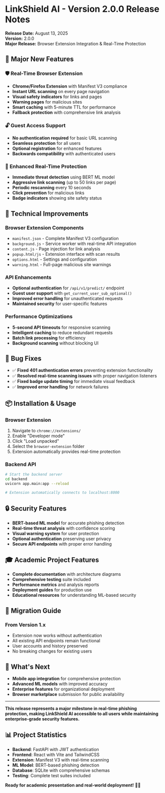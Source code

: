 # LinkShield AI - Version 2.0.0 Release Notes

**Release Date:** August 13, 2025  
**Version:** 2.0.0  
**Major Release:** Browser Extension Integration & Real-Time Protection

## 🚀 **Major New Features**

### 🛡️ **Real-Time Browser Extension**
- **Chrome/Firefox Extension** with Manifest V3 compliance
- **Instant URL scanning** on every page navigation
- **Visual safety indicators** for links and pages
- **Warning pages** for malicious sites
- **Smart caching** with 5-minute TTL for performance
- **Fallback protection** with comprehensive link analysis

### 🔓 **Guest Access Support**
- **No authentication required** for basic URL scanning
- **Seamless protection** for all users
- **Optional registration** for enhanced features
- **Backwards compatibility** with authenticated users

### 🎯 **Enhanced Real-Time Protection**
- **Immediate threat detection** using BERT ML model
- **Aggressive link scanning** (up to 50 links per page)
- **Periodic rescanning** every 10 seconds
- **Click prevention** for malicious links
- **Badge indicators** showing site safety status

## 🔧 **Technical Improvements**

### **Browser Extension Components**
- `manifest.json` - Complete Manifest V3 configuration
- `background.js` - Service worker with real-time API integration
- `content.js` - Page injection for link analysis
- `popup.html/js` - Extension interface with scan results
- `options.html` - Settings and configuration
- `warning.html` - Full-page malicious site warnings

### **API Enhancements**
- **Optional authentication** for `/api/v1/predict/` endpoint
- **Guest user support** with `get_current_user_sub_optional()`
- **Improved error handling** for unauthenticated requests
- **Maintained security** for user-specific features

### **Performance Optimizations**
- **5-second API timeouts** for responsive scanning
- **Intelligent caching** to reduce redundant requests
- **Batch link processing** for efficiency
- **Background scanning** without blocking UI

## 🐛 **Bug Fixes**

- ✅ **Fixed 401 authentication errors** preventing extension functionality
- ✅ **Resolved real-time scanning issues** with proper navigation listeners
- ✅ **Fixed badge update timing** for immediate visual feedback
- ✅ **Improved error handling** for network failures

## 📦 **Installation & Usage**

### **Browser Extension**
1. Navigate to `chrome://extensions/`
2. Enable "Developer mode"
3. Click "Load unpacked"
4. Select the `browser-extension` folder
5. Extension automatically provides real-time protection

### **Backend API**
```bash
# Start the backend server
cd backend
uvicorn app.main:app --reload

# Extension automatically connects to localhost:8000
```

## 🔒 **Security Features**

- **BERT-based ML model** for accurate phishing detection
- **Real-time threat analysis** with confidence scoring
- **Visual warning system** for user protection
- **Optional authentication** preserving user privacy
- **Secure API endpoints** with proper error handling

## 🎓 **Academic Project Features**

- **Complete documentation** with architecture diagrams
- **Comprehensive testing** suite included
- **Performance metrics** and analysis reports
- **Deployment guides** for production use
- **Educational resources** for understanding ML-based security

## 🔄 **Migration Guide**

### **From Version 1.x**
- Extension now works without authentication
- All existing API endpoints remain functional
- User accounts and history preserved
- No breaking changes for existing users

## 🚀 **What's Next**

- **Mobile app integration** for comprehensive protection
- **Advanced ML models** with improved accuracy
- **Enterprise features** for organizational deployment
- **Browser marketplace** submission for public availability

---

**This release represents a major milestone in real-time phishing protection, making LinkShield AI accessible to all users while maintaining enterprise-grade security features.**

## 📊 **Project Statistics**

- **Backend**: FastAPI with JWT authentication
- **Frontend**: React with Vite and TailwindCSS
- **Extension**: Manifest V3 with real-time scanning
- **ML Model**: BERT-based phishing detection
- **Database**: SQLite with comprehensive schemas
- **Testing**: Complete test suites included

**Ready for academic presentation and real-world deployment!** 🎯✨
